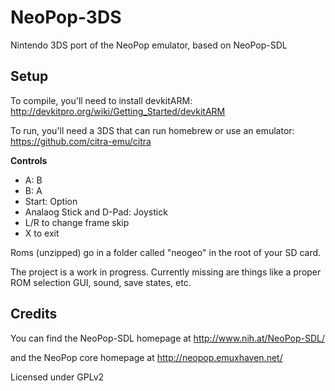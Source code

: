 NeoPop-3DS
==========

Nintendo 3DS port of the NeoPop emulator, based on NeoPop-SDL

## Setup

To compile, you'll need to install devkitARM:
    http://devkitpro.org/wiki/Getting_Started/devkitARM

To run, you'll need a 3DS that can run homebrew or use an emulator:
    https://github.com/citra-emu/citra

**Controls**

* A: B
* B: A
* Start: Option
* Analaog Stick and D-Pad: Joystick
* L/R to change frame skip
* X to exit

Roms (unzipped) go in a folder called "neogeo" in the root of your SD card.

The project is a work in progress. Currently missing are things like a proper ROM selection GUI, sound, save states, etc.

## Credits
You can find the NeoPop-SDL homepage at
    http://www.nih.at/NeoPop-SDL/

and the NeoPop core homepage at
    http://neopop.emuxhaven.net/

Licensed under GPLv2

